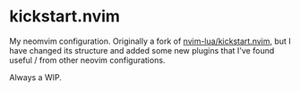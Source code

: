 # kickstart.nvim

My neomvim configuration. Originally a fork of [nvim-lua/kickstart.nvim](https://github.com/nvim-lua/kickstart.nvim),
but I have changed its structure and added some new plugins that I've found useful / from other neovim configurations.

Always a WIP.

